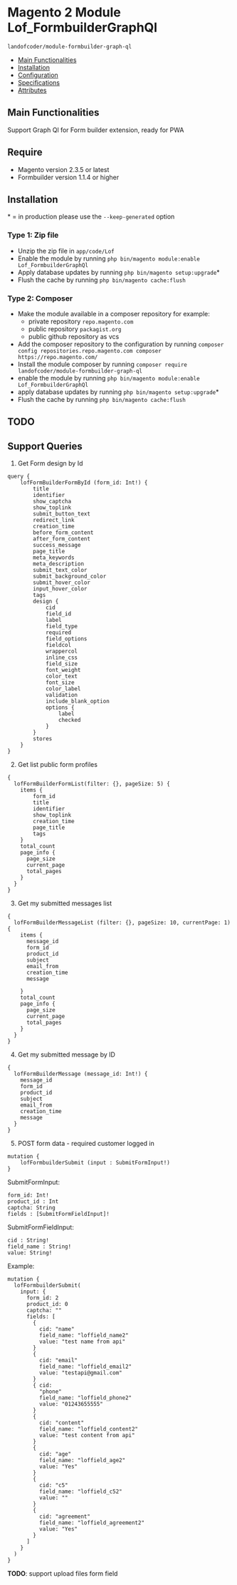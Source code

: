 # Magento 2 Module Lof_FormbuilderGraphQl

``landofcoder/module-formbuilder-graph-ql``

 - [Main Functionalities](#markdown-header-main-functionalities)
 - [Installation](#markdown-header-installation)
 - [Configuration](#markdown-header-configuration)
 - [Specifications](#markdown-header-specifications)
 - [Attributes](#markdown-header-attributes)


## Main Functionalities
Support Graph Ql for Form builder extension, ready for PWA

## Require
- Magento version 2.3.5 or latest
- Formbuilder version 1.1.4 or higher

## Installation
\* = in production please use the `--keep-generated` option

### Type 1: Zip file

 - Unzip the zip file in `app/code/Lof`
 - Enable the module by running `php bin/magento module:enable Lof_FormbuilderGraphQl`
 - Apply database updates by running `php bin/magento setup:upgrade`\*
 - Flush the cache by running `php bin/magento cache:flush`

### Type 2: Composer

 - Make the module available in a composer repository for example:
    - private repository `repo.magento.com`
    - public repository `packagist.org`
    - public github repository as vcs
 - Add the composer repository to the configuration by running `composer config repositories.repo.magento.com composer https://repo.magento.com/`
 - Install the module composer by running `composer require landofcoder/module-formbuilder-graph-ql`
 - enable the module by running `php bin/magento module:enable Lof_FormbuilderGraphQl`
 - apply database updates by running `php bin/magento setup:upgrade`\*
 - Flush the cache by running `php bin/magento cache:flush`

## TODO

## Support Queries

1. Get Form design by Id

```
query {
    lofFormBuilderFormById (form_id: Int!) {
        title
        identifier
        show_captcha
        show_toplink
        submit_button_text
        redirect_link
        creation_time
        before_form_content
        after_form_content
        success_message
        page_title
        meta_keywords
        meta_description
        submit_text_color
        submit_background_color
        submit_hover_color
        input_hover_color
        tags
        design {
            cid
            field_id
            label
            field_type
            required
            field_options
            fieldcol
            wrappercol
            inline_css
            field_size
            font_weight
            color_text
            font_size
            color_label
            validation
            include_blank_option
            options {
                label
                checked
            }
        }
        stores
    }
}
```

2. Get list public form profiles

```
{
  lofFormBuilderFormList(filter: {}, pageSize: 5) {
    items {
        form_id
        title
        identifier
        show_toplink
        creation_time
        page_title
        tags
    }
    total_count
    page_info {
      page_size
      current_page
      total_pages
    }
  }
}
```

3. Get my submitted messages list

```
{
  lofFormBuilderMessageList (filter: {}, pageSize: 10, currentPage: 1) {
    items {
      message_id
      form_id
      product_id
      subject
      email_from
      creation_time
      message
      
    }
    total_count
    page_info {
      page_size
      current_page
      total_pages
    }
  }
}
```

4. Get my submitted message by ID


```
{
  lofFormBuilderMessage (message_id: Int!) {
    message_id
    form_id
    product_id
    subject
    email_from
    creation_time
    message
  }
}
```

5. POST form data - required customer logged in

```
mutation {
    lofFormbuilderSubmit (input : SubmitFormInput!)
}
```

SubmitFormInput:

```
form_id: Int!
product_id : Int
captcha: String
fields : [SubmitFormFieldInput]!
```

SubmitFormFieldInput:

```
cid : String!
field_name : String!
value: String!
```

Example:

```
mutation {
  lofFormbuilderSubmit(
    input: {
      form_id: 2
      product_id: 0
      captcha: ""
      fields: [
        {
          cid: "name"
          field_name: "loffield_name2"
          value: "test name from api"
        }
        {
          cid: "email"
          field_name: "loffield_email2"
          value: "testapi@gmail.com"
        }
        { cid: 
          "phone"
          field_name: "loffield_phone2"
          value: "01243655555" 
        }
        {
          cid: "content"
          field_name: "loffield_content2"
          value: "test content from api"
        }
        { 
          cid: "age" 
          field_name: "loffield_age2"
          value: "Yes" 
        }
        { 
          cid: "c5"
          field_name: "loffield_c52"
          value: "" 
        }
        { 
          cid: "agreement"
          field_name: "loffield_agreement2"
          value: "Yes" 
        }
      ]
    }
  )
}

```

**TODO**: support upload files form field
